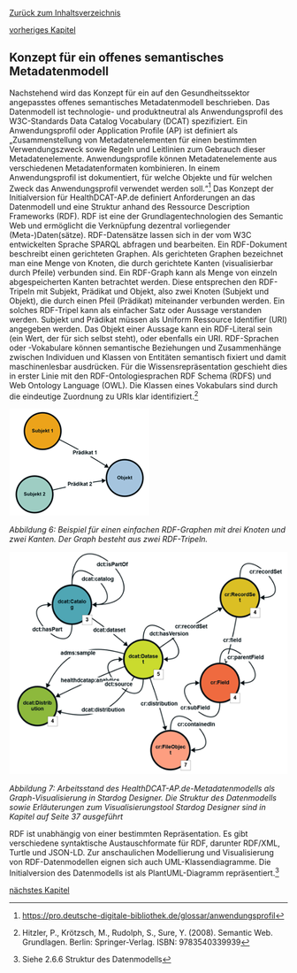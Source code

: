 [Zurück zum Inhaltsverzeichnis](https://healthdcat-ap-de.github.io/healthdcat-ap.de/report_stage_1.html)

[vorheriges Kapitel](https://healthdcat-ap-de.github.io/healthdcat-ap.de/report_stage_1/2_Ausrichtung_des_Datenmodells_an_den_Anforderungen_der_Forschung/2.4.1_Betrieb_und_Nachnutzung_des_Datenmodells.html)
## Konzept für ein offenes semantisches Metadatenmodell
Nachstehend wird das Konzept für ein auf den Gesundheitssektor angepasstes offenes semantisches Metadatenmodell beschrieben. Das Datenmodell ist technologie- und produktneutral als Anwendungsprofil des W3C-Standards Data Catalog Vocabulary (DCAT) spezifiziert. Ein Anwendungsprofil oder Application Profile (AP) ist definiert als „Zusammenstellung von Metadatenelementen für einen bestimmten Verwendungszweck sowie Regeln und Leitlinien zum Gebrauch dieser Metadatenelemente. Anwendungsprofile können Metadatenelemente aus verschiedenen Metadatenformaten kombinieren. In einem Anwendungsprofil ist dokumentiert, für welche Objekte und für welchen Zweck das Anwendungsprofil verwendet werden soll.“[^30] 
Das Konzept der Initialversion für HealthDCAT-AP.de definiert Anforderungen an das Datenmodell und eine Struktur anhand des Ressource Description Frameworks (RDF). RDF ist eine der Grundlagentechnologien des Semantic Web und ermöglicht die Verknüpfung dezentral vorliegender (Meta-)Daten(sätze). RDF-Datensätze lassen sich in der vom W3C entwickelten Sprache SPARQL abfragen und bearbeiten.
Ein RDF-Dokument beschreibt einen gerichteten Graphen. Als gerichteten Graphen bezeichnet man eine Menge von Knoten, die durch gerichtete Kanten (visualisierbar durch Pfeile) verbunden sind. Ein RDF-Graph kann als Menge von einzeln abgespeicherten Kanten betrachtet werden. Diese entsprechen den RDF-Tripeln mit Subjekt, Prädikat und Objekt, also zwei Knoten (Subjekt und Objekt), die durch einen Pfeil (Prädikat) miteinander verbunden werden. Ein solches RDF-Tripel kann als einfacher Satz oder Aussage verstanden werden.
Subjekt und Prädikat müssen als Uniform Ressource Identifier (URI) angegeben werden. Das Objekt einer Aussage kann ein RDF-Literal sein (ein Wert, der für sich selbst steht), oder ebenfalls ein URI. RDF-Sprachen oder -Vokabulare können semantische Beziehungen und Zusammenhänge zwischen Individuen und Klassen von Entitäten semantisch fixiert und damit maschinenlesbar ausdrücken. Für die Wissensrepräsentation geschieht dies in erster Linie mit den RDF-Ontologiesprachen RDF Schema (RDFS) und Web Ontology Language (OWL). Die Klassen eines Vokabulars sind durch die eindeutige Zuordnung zu URIs klar identifiziert.[^31]

![Beispiel RDF Graph](https://github.com/HealthDCAT-AP-de/healthdcat-ap.de/blob/main/images/6_Beispiel_RDF_Graph.png?raw=true)

*Abbildung 6: Beispiel für einen einfachen RDF-Graphen mit drei Knoten und zwei Kanten. Der Graph besteht aus zwei RDF-Tripeln.*

![Graph HealthDCAT-AP.de](https://github.com/HealthDCAT-AP-de/healthdcat-ap.de/blob/main/images/7_Graph_HealthDCAT-AP.de.png?raw=true)

*Abbildung 7: Arbeitsstand des HealthDCAT-AP.de-Metadatenmodells als Graph-Visualisierung in Stardog Designer. Die Struktur des Datenmodells sowie Erläuterungen zum Visualisierungstool Stardog Designer sind in Kapitel auf Seite 37 ausgeführt*

RDF ist unabhängig von einer bestimmten Repräsentation. Es gibt verschiedene syntaktische Austauschformate für RDF, darunter RDF/XML, Turtle und JSON-LD. Zur anschaulichen Modellierung und Visualisierung von RDF-Datenmodellen eignen sich auch UML-Klassendiagramme. Die Initialversion des Datenmodells ist als PlantUML-Diagramm repräsentiert.[^32]

[nächstes Kapitel](https://healthdcat-ap-de.github.io/healthdcat-ap.de/report_stage_1/2_Ausrichtung_des_Datenmodells_an_den_Anforderungen_der_Forschung/2.5_Initialversion_Datenmodell/2.5.2_Europaeische_und_internationale_RDF-Standards.html)

[^30]:https://pro.deutsche-digitale-bibliothek.de/glossar/anwendungsprofil 
[^31]:Hitzler, P., Krötzsch, M., Rudolph, S., Sure, Y. (2008). Semantic Web. Grundlagen. Berlin: Springer-Verlag. ISBN: 9783540339939
[^32]:Siehe 2.6.6 Struktur des Datenmodells
